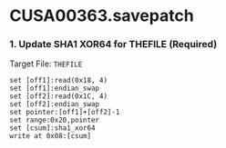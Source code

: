# CUSA00363.savepatch

### 1. Update SHA1 XOR64 for THEFILE (Required)

Target File: `THEFILE`

```
set [off1]:read(0x18, 4)
set [off1]:endian_swap
set [off2]:read(0x1C, 4)
set [off2]:endian_swap
set pointer:[off1]+[off2]-1
set range:0x20,pointer
set [csum]:sha1_xor64
write at 0x08:[csum]
```

